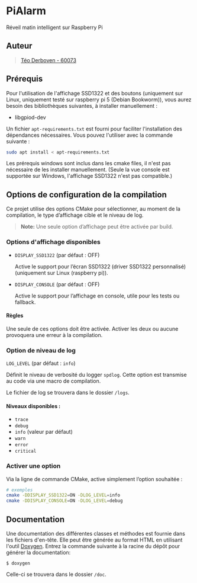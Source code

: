 # PiAlarm

Réveil matin intelligent sur Raspberry Pi

## Auteur

> [Téo Derboven - 60073](mailto:60073@etu.he2b.be)

## Prérequis

Pour l'utilisation de l'affichage SSD1322 et des boutons (uniquement sur Linux, uniquement testé sur raspberry pi 5 (Debian Bookworm)), vous aurez besoin des bibliothèques suivantes, à installer manuellement :

- libgpiod-dev

Un fichier `apt-requirements.txt` est fourni pour faciliter l'installation des dépendances nécessaires. Vous pouvez l'utiliser avec la commande suivante :

```bash
sudo apt install < apt-requirements.txt
```

Les prérequis windows sont inclus dans les cmake files, il n'est pas nécessaire de les installer manuellement.
(Seule la vue console est supportée sur Windows, l'affichage SSD1322 n'est pas compatible.)

## Options de configuration de la compilation

Ce projet utilise des options CMake pour sélectionner, au moment de la compilation,
le type d’affichage cible et le niveau de log.

> **Note:** Une seule option d’affichage peut être activée par build.

### Options d'affichage disponibles

- `DISPLAY_SSD1322` (par défaut : OFF)
    
  Active le support pour l’écran SSD1322 (driver SSD1322 personnalisé) (uniquement sur Linux (raspberry pi)).


- `DISPLAY_CONSOLE` (par défaut : OFF)

  Active le support pour l’affichage en console, utile pour les tests ou fallback.

#### Règles

Une seule de ces options doit être activée. Activer les deux ou aucune provoquera une erreur à la compilation.

### Option de niveau de log

`LOG_LEVEL` (par défaut : `info`)

Définit le niveau de verbosité du logger `spdlog`.
Cette option est transmise au code via une macro de compilation.

Le fichier de log se trouvera dans le dossier `/logs`.

#### Niveaux disponibles :

- `trace`
- `debug`
- `info` (valeur par défaut)
- `warn`
- `error`
- `critical`

### Activer une option

Via la ligne de commande CMake, active simplement l’option souhaitée :

```bash
# exemples
cmake -DDISPLAY_SSD1322=ON -DLOG_LEVEL=info
cmake -DDISPLAY_CONSOLE=ON -DLOG_LEVEL=debug
```

## Documentation

Une documentation des différentes classes et méthodes est fournie dans les fichiers d'en-tête.
Elle peut être générée au format HTML en utilisant l'outil [Doxygen](https://www.doxygen.nl/).
Entrez la commande suivante à la racine du dépôt pour générer la documentation:

```console
$ doxygen
```

Celle-ci se trouvera dans le dossier `/doc`.
